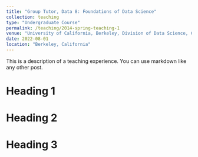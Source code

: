 ```yaml
---
title: "Group Tutor, Data 8: Foundations of Data Science"
collection: teaching
type: "Undergraduate Course"
permalink: /teaching/2014-spring-teaching-1
venue: "University of California, Berkeley, Division of Data Science, Computing, and Society"
date: 2022-08-01
location: "Berkeley, California"
---
```


This is a description of a teaching experience. You can use markdown like any other post.

Heading 1
======

Heading 2
======

Heading 3
======

